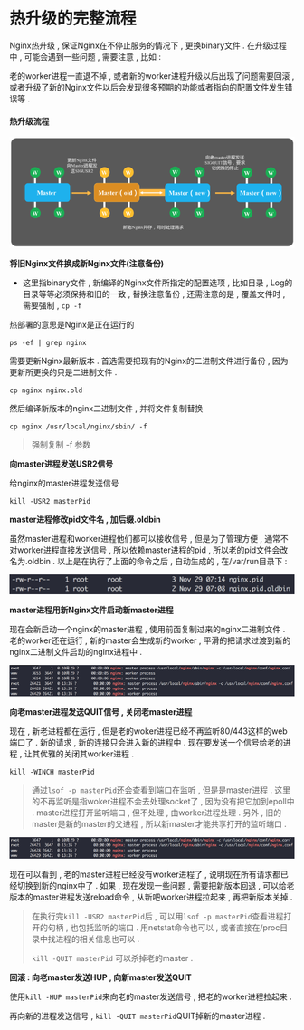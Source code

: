 # 热升级的完整流程

Nginx热升级 , 保证Nginx在不停止服务的情况下 , 更换binary文件 . 在升级过程中 , 可能会遇到一些问题 , 需要注意 , 比如 :

老的worker进程一直退不掉 , 或者新的worker进程升级以后出现了问题需要回滚 , 或者升级了新的Nginx文件以后会发现很多预期的功能或者指向的配置文件发生错误等 .

#### 热升级流程

![](/assets/reshengjiliucheng.png)

**将旧Nginx文件换成新Nginx文件\(注意备份\)**

* 这里指binary文件 , 新编译的Nginx文件所指定的配置选项 , 比如目录 , Log的目录等等必须保持和旧的一致 , 替换注意备份 , 还需注意的是 , 覆盖文件时 , 需要强制 , `cp -f`

热部署的意思是Nginx是正在运行的

```
ps -ef | grep nginx
```

需要更新Nginx最新版本 . 首选需要把现有的Nginx的二进制文件进行备份 , 因为更新所更换的只是二进制文件 .

```
cp nginx nginx.old
```

然后编译新版本的nginx二进制文件 , 并将文件复制替换

```
cp nginx /usr/local/nginx/sbin/ -f
```

> 强制复制 -f 参数

**向master进程发送USR2信号**

给nginx的master进程发送信号

```
kill -USR2 masterPid
```

**master进程修改pid文件名 , 加后缀.oldbin**

虽然master进程和worker进程他们都可以接收信号 , 但是为了管理方便 , 通常不对worker进程直接发送信号 , 所以依赖master进程的pid , 所以老的pid文件会改名为.oldbin . 以上是在执行了上面的命令之后 , 自动生成的 , 在/var/run目录下 :

![](/assets/nginxpidoldbin.png)

**master进程用新Nginx文件启动新master进程**

现在会新启动一个nginx的master进程 , 使用前面复制过来的nginx二进制文件 . 老的worker还在运行 , 新的master会生成新的worker , 平滑的把请求过渡到新的nginx二进制文件启动的nginx进程中 .

![](/assets/fasongxinhao1.png)

**向老master进程发送QUIT信号 , 关闭老master进程**

现在 , 新老进程都在运行 , 但是老的woker进程已经不再监听80/443这样的web端口了 . 新的请求 , 新的连接只会进入新的进程中 . 现在要发送一个信号给老的进程 , 让其优雅的关闭其worker进程 .

```
kill -WINCH masterPid
```

> 通过`lsof -p masterPid`还会查看到端口在监听 , 但是是master进程 . 这里的不再监听是指woker进程不会去处理socket了 , 因为没有把它加到epoll中 . master进程打开监听端口 , 但不处理 , 由worker进程处理 . 另外 , 旧的master是新的master的父进程 , 所以新master才能共享打开的监听端口 .

![](/assets/fasongxinhao2.png)

现在可以看到 , 老的master进程已经没有worker进程了 , 说明现在所有请求都已经切换到新的nginx中了 . 如果 , 现在发现一些问题 , 需要把新版本回退 , 可以给老版本的master进程发送reload命令 , 从新吧worker进程拉起来 , 再把新版本关掉 .

> 在执行完`kill -USR2 masterPid`后 , 可以用`lsof -p masterPid`查看进程打开的句柄 , 也包括监听的端口 . 用netstat命令也可以 , 或者直接在/proc目录中找进程的相关信息也可以 .
>
> `kill -QUIT masterPid` 可以杀掉老的master .

**回滚 : 向老master发送HUP , 向新master发送QUIT**

使用`kill -HUP masterPid`来向老的master发送信号 , 把老的worker进程拉起来 .

再向新的进程发送信号 , `kill -QUIT masterPid`QUIT掉新的master进程 .

